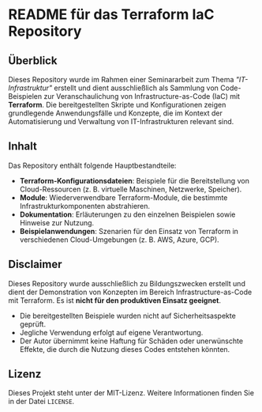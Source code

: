 # README für das Terraform IaC Repository

## **Überblick**

Dieses Repository wurde im Rahmen einer Seminararbeit zum Thema *"IT-Infrastruktur"* erstellt und dient ausschließlich als Sammlung von Code-Beispielen zur Veranschaulichung von Infrastructure-as-Code (IaC) mit **Terraform**. Die bereitgestellten Skripte und Konfigurationen zeigen grundlegende Anwendungsfälle und Konzepte, die im Kontext der Automatisierung und Verwaltung von IT-Infrastrukturen relevant sind.

## **Inhalt**

Das Repository enthält folgende Hauptbestandteile:

- **Terraform-Konfigurationsdateien**: Beispiele für die Bereitstellung von Cloud-Ressourcen (z. B. virtuelle Maschinen, Netzwerke, Speicher).
- **Module**: Wiederverwendbare Terraform-Module, die bestimmte Infrastrukturkomponenten abstrahieren.
- **Dokumentation**: Erläuterungen zu den einzelnen Beispielen sowie Hinweise zur Nutzung.
- **Beispielanwendungen**: Szenarien für den Einsatz von Terraform in verschiedenen Cloud-Umgebungen (z. B. AWS, Azure, GCP).

## **Disclaimer**

Dieses Repository wurde ausschließlich zu Bildungszwecken erstellt und dient der Demonstration von Konzepten im Bereich Infrastructure-as-Code mit Terraform. Es ist **nicht für den produktiven Einsatz geeignet**.

- Die bereitgestellten Beispiele wurden nicht auf Sicherheitsaspekte geprüft.
- Jegliche Verwendung erfolgt auf eigene Verantwortung.
- Der Autor übernimmt keine Haftung für Schäden oder unerwünschte Effekte, die durch die Nutzung dieses Codes entstehen könnten.

## **Lizenz**

Dieses Projekt steht unter der MIT-Lizenz. Weitere Informationen finden Sie in der Datei `LICENSE`.
